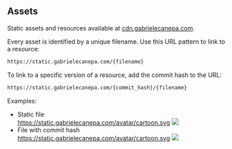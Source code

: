 ## Assets

Static assets and resources available at [cdn.gabrielecanepa.com](https://cdn.gabrielecanepa.com).

Every asset is identified by a unique filename. Use this URL pattern to link to a resource:

```sh
https://static.gabrielecanepa.com/{filename}
```

To link to a specific version of a resource, add the commit hash to the URL: 

```sh
https://static.gabrielecanepa.com/{commit_hash}/{filename}
```

Examples:

- Static file<br>
  https://static.gabrielecanepa.com/avatar/cartoon.svg
  ![](https://static.gabrielecanepa.com/avatar/notion4.png)
- File with commit hash<br>
  https://static.gabrielecanepa.com/avatar/cartoon.svg
  ![](https://static.gabrielecanepa.com/avatar/notion4.png)
